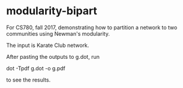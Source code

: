 # modularity-bipart
For CS780, fall 2017, demonstrating how to partition a network to two communities using Newman's modularity. 

The input is Karate Club network. 

After pasting the outputs to g.dot, run

dot -Tpdf g.dot -o g.pdf

to see the results. 
